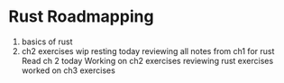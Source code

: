 # Rust Roadmapping
1. basics of rust
2. ch2 exercises wip
resting today
reviewing all notes from ch1 for rust
Read ch 2 today
Working on ch2 exercises
reviewing rust exercises
worked on ch3 exercises
